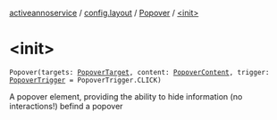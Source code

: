 [activeannoservice](../../index.md) / [config.layout](../index.md) / [Popover](index.md) / [&lt;init&gt;](./-init-.md)

# &lt;init&gt;

`Popover(targets: `[`PopoverTarget`](../-popover-target/index.md)`, content: `[`PopoverContent`](../-popover-content/index.md)`, trigger: `[`PopoverTrigger`](../-popover-trigger/index.md)` = PopoverTrigger.CLICK)`

A popover element, providing the ability to hide information (no interactions!) befind a popover


